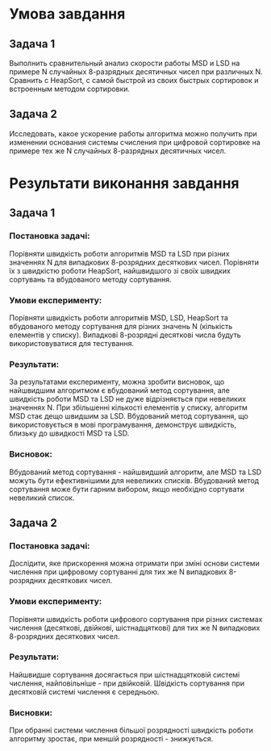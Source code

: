 # Умова завдання

## Задача 1

Выполнить сравнительный анализ скорости работы MSD и LSD на примере N случайных 8-разрядных
десятичных чисел при различных N.
Сравнить с HeapSort, c самой быстрой из своих быстрых сортировок и встроенным методом сортировки.

## Задача 2

Исследовать, какое ускорение работы алгоритма можно получить при изменении основания системы счисления
при цифровой сортировке на примере тех же N случайных 8-разрядных десятичных чисел.

# Результати виконання завдання

## Задача 1

### Постановка задачі:
Порівняти швидкість роботи алгоритмів MSD та LSD при різних значеннях N для випадкових 8-розрядних десяткових чисел. Порівняти їх з швидкістю роботи HeapSort, найшвидшого зі своїх швидких сортувань та вбудованого методу сортування.
### Умови експерименту: 
Порівняти швидкість роботи алгоритмів MSD, LSD, HeapSort та вбудованого методу сортування для різних значень N (кількість елементів у списку). Випадкові 8-розрядні десяткові числа будуть використовуватися для тестування.
### Результати: 
За результатами експерименту, можна зробити висновок, що найшвидшим алгоритмом є вбудований метод сортування, але швидкість роботи MSD та LSD не дуже відрізняється при невеликих значеннях N. При збільшенні кількості елементів у списку, алгоритм MSD стає дещо швидшим за LSD. Вбудований метод сортування, що використовується в мові програмування, демонструє швидкість, близьку до швидкості MSD та LSD.
### Висновок: 
Вбудований метод сортування - найшвидший алгоритм, але MSD та LSD можуть бути ефективнішими для невеликих списків. Вбудований метод сортування може бути гарним вибором, якщо необхідно сортувати невеликий список.

## Задача 2
### Постановка задачі: 
Дослідити, яке прискорення можна отримати при зміні основи системи числення при цифровому сортуванні для тих же N випадкових 8-розрядних десяткових чисел.
### Умови експерименту: 
Порівняти швидкість роботи цифрового сортування при різних системах числення (десяткові, двійкові, шістнадцяткові) для тих же N випадкових 8-розрядних десяткових чисел.
### Результати: 
Найшвидше сортування досягається при шістнадцятковій системі числення, найповільніше - при двійковій. Швідкість сортування при десятковій системі числення є середньою.
### Висновки:
При обранні системи числення більшої розрядності швидкість роботи алгоритму зростає, при меншій розрядності - знижується.